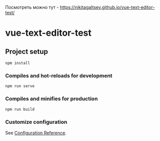 Посмотреть можно тут -  https://nikitagaltsev.github.io/vue-text-editor-test/

# vue-text-editor-test

## Project setup
```
npm install
```

### Compiles and hot-reloads for development
```
npm run serve
```

### Compiles and minifies for production
```
npm run build
```

### Customize configuration
See [Configuration Reference](https://cli.vuejs.org/config/).

